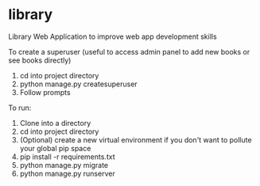 # library
Library Web Application to improve web app development skills

To create a superuser (useful to access admin panel to add new books or see books directly)

1. cd into project directory
2. python manage.py createsuperuser
3. Follow prompts

To run:

1. Clone into a directory
2. cd into project directory
3. (Optional) create a new virtual environment if you don't want to pollute your global pip space
4. pip install -r requirements.txt
5. python manage.py migrate
6. python manage.py runserver


